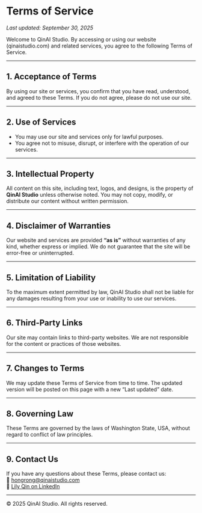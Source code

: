 # Terms of Service

_Last updated: September 30, 2025_

Welcome to QinAI Studio. By accessing or using our website (qinaistudio.com) and related services, you agree to the following Terms of Service.

---

## 1. Acceptance of Terms
By using our site or services, you confirm that you have read, understood, and agreed to these Terms. If you do not agree, please do not use our site.

---

## 2. Use of Services
- You may use our site and services only for lawful purposes.  
- You agree not to misuse, disrupt, or interfere with the operation of our services.  

---

## 3. Intellectual Property
All content on this site, including text, logos, and designs, is the property of **QinAI Studio** unless otherwise noted. You may not copy, modify, or distribute our content without written permission.

---

## 4. Disclaimer of Warranties
Our website and services are provided **“as is”** without warranties of any kind, whether express or implied. We do not guarantee that the site will be error-free or uninterrupted.

---

## 5. Limitation of Liability
To the maximum extent permitted by law, QinAI Studio shall not be liable for any damages resulting from your use or inability to use our services.

---

## 6. Third-Party Links
Our site may contain links to third-party websites. We are not responsible for the content or practices of those websites.

---

## 7. Changes to Terms
We may update these Terms of Service from time to time. The updated version will be posted on this page with a new “Last updated” date.

---

## 8. Governing Law
These Terms are governed by the laws of Washington State, USA, without regard to conflict of law principles.

---

## 9. Contact Us
If you have any questions about these Terms, please contact us:  
📧 [hongrong@qinaistudio.com](mailto:hongrong@qinaistudio.com)  
🔗 [Lily Qin on LinkedIn](https://www.linkedin.com/in/lily-qin-2312382)  

---

© 2025 QinAI Studio. All rights reserved.
